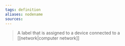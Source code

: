 ```yaml
---
tags: definition
aliases: nodename
sources: 
---
```

> A label that is assigned to a device connected to a [[network|computer network]]

